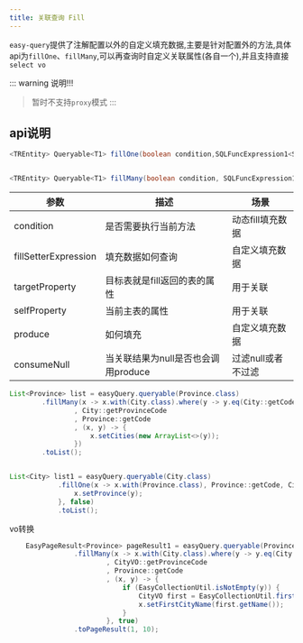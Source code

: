 ```yaml
---
title: 关联查询 Fill
---
```

`easy-query`提供了注解配置以外的自定义填充数据,主要是针对配置外的方法,具体api为`fillOne`、`fillMany`,可以再查询时自定义关联属性(各自一个),并且支持直接`select vo`

::: warning 说明!!!
> 暂时不支持`proxy`模式
:::

## api说明
```java
<TREntity> Queryable<T1> fillOne(boolean condition,SQLFuncExpression1<SQLFillSelector, Queryable<TREntity>> fillSetterExpression, Property<TREntity, ?> targetProperty, Property<T1, ?> selfProperty, BiConsumer<T1, TREntity> produce, boolean consumeNull)


<TREntity> Queryable<T1> fillMany(boolean condition, SQLFuncExpression1<SQLFillSelector, Queryable<TREntity>> fillSetterExpression, Property<TREntity, ?> targetProperty, Property<T1, ?> selfProperty, BiConsumer<T1, Collection<TREntity>> produce, boolean consumeNull)
```

参数  | 描述 | 场景 
--- | --- | --- 
condition | 是否需要执行当前方法  | 动态fill填充数据
fillSetterExpression | 填充数据如何查询 | 自定义填充数据
targetProperty | 目标表就是fill返回的表的属性  | 用于关联
selfProperty | 当前主表的属性  | 用于关联
produce | 如何填充  | 自定义填充数据
consumeNull | 当关联结果为null是否也会调用produce  | 过滤null或者不过滤

```java
List<Province> list = easyQuery.queryable(Province.class)
        .fillMany(x -> x.with(City.class).where(y -> y.eq(City::getCode, "3306"))
                , City::getProvinceCode
                , Province::getCode
                , (x, y) -> {
                    x.setCities(new ArrayList<>(y));
                })
        .toList();


List<City> list1 = easyQuery.queryable(City.class)
            .fillOne(x -> x.with(Province.class), Province::getCode, City::getProvinceCode, (x, y) -> {
                x.setProvince(y);
            }, false)
            .toList();
```

vo转换
```java
    EasyPageResult<Province> pageResult1 = easyQuery.queryable(Province.class)
                .fillMany(x -> x.with(City.class).where(y -> y.eq(City::getCode, "3306")).select(CityVO.class)//填充数据转成CityVO,
                        , CityVO::getProvinceCode
                        , Province::getCode
                        , (x, y) -> {
                            if (EasyCollectionUtil.isNotEmpty(y)) {
                                CityVO first = EasyCollectionUtil.first(y);//获取第一条city并且赋值
                                x.setFirstCityName(first.getName());
                            }
                        }, true)
                .toPageResult(1, 10);
```